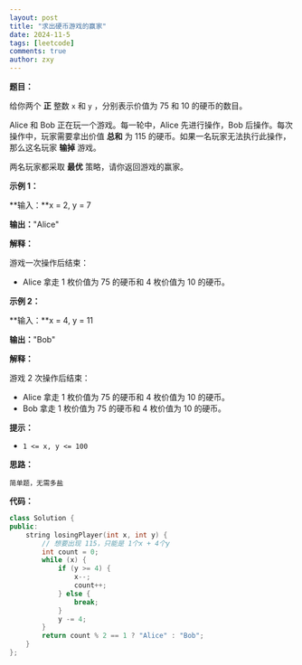 ```yaml
---
layout: post
title: "求出硬币游戏的赢家"
date: 2024-11-5
tags: [leetcode]
comments: true
author: zxy
---
```


**题目：**

给你两个 **正** 整数 `x` 和 `y` ，分别表示价值为 75 和 10 的硬币的数目。

Alice 和 Bob 正在玩一个游戏。每一轮中，Alice 先进行操作，Bob 后操作。每次操作中，玩家需要拿出价值 **总和** 为 115 的硬币。如果一名玩家无法执行此操作，那么这名玩家 **输掉** 游戏。

两名玩家都采取 **最优** 策略，请你返回游戏的赢家。

**示例 1：**

**输入：**x = 2, y = 7

**输出：**"Alice"

**解释：**

游戏一次操作后结束：

- Alice 拿走 1 枚价值为 75 的硬币和 4 枚价值为 10 的硬币。

**示例 2：**

**输入：**x = 4, y = 11

**输出：**"Bob"

**解释：**

游戏 2 次操作后结束：

- Alice 拿走 1 枚价值为 75 的硬币和 4 枚价值为 10 的硬币。
- Bob 拿走 1 枚价值为 75 的硬币和 4 枚价值为 10 的硬币。

**提示：**

- `1 <= x, y <= 100`

**思路：**

```
简单题，无需多盐
```

**代码：**

```cpp
class Solution {
public:
    string losingPlayer(int x, int y) {
        // 想要出现 115，只能是 1个x + 4个y
        int count = 0;
        while (x) {
            if (y >= 4) {
                x--;
                count++;
            } else {
                break;
            }
            y -= 4;
        }
        return count % 2 == 1 ? "Alice" : "Bob";
    }
};
```



